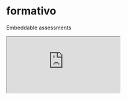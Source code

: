 # formativo

Embeddable assessments

<iframe src="https://fountain.github.io/formativo/?q=1"></iframe>
